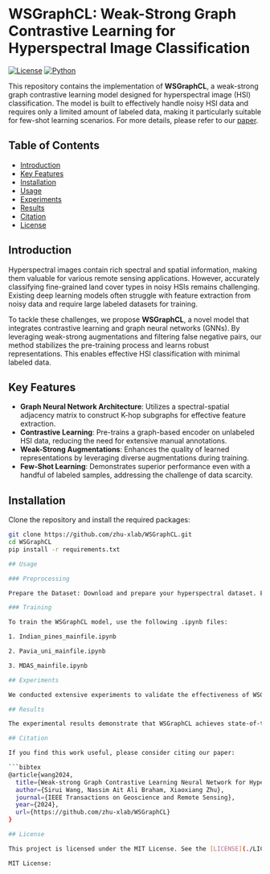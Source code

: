 # WSGraphCL: Weak-Strong Graph Contrastive Learning for Hyperspectral Image Classification

[![License](https://img.shields.io/badge/license-MIT-blue.svg)](LICENSE)
[![Python](https://img.shields.io/badge/python-3.8%2B-brightgreen.svg)](https://www.python.org/downloads/)

This repository contains the implementation of **WSGraphCL**, a weak-strong graph contrastive learning model designed for hyperspectral image (HSI) classification. The model is built to effectively handle noisy HSI data and requires only a limited amount of labeled data, making it particularly suitable for few-shot learning scenarios. For more details, please refer to our [paper](https://github.com/zhu-xlab/WSGraphCL).

## Table of Contents
- [Introduction](#introduction)
- [Key Features](#key-features)
- [Installation](#installation)
- [Usage](#usage)
- [Experiments](#experiments)
- [Results](#results)
- [Citation](#citation)
- [License](#license)

## Introduction

Hyperspectral images contain rich spectral and spatial information, making them valuable for various remote sensing applications. However, accurately classifying fine-grained land cover types in noisy HSIs remains challenging. Existing deep learning models often struggle with feature extraction from noisy data and require large labeled datasets for training.

To tackle these challenges, we propose **WSGraphCL**, a novel model that integrates contrastive learning and graph neural networks (GNNs). By leveraging weak-strong augmentations and filtering false negative pairs, our method stabilizes the pre-training process and learns robust representations. This enables effective HSI classification with minimal labeled data.

## Key Features

- **Graph Neural Network Architecture**: Utilizes a spectral-spatial adjacency matrix to construct K-hop subgraphs for effective feature extraction.
- **Contrastive Learning**: Pre-trains a graph-based encoder on unlabeled HSI data, reducing the need for extensive manual annotations.
- **Weak-Strong Augmentations**: Enhances the quality of learned representations by leveraging diverse augmentations during training.
- **Few-Shot Learning**: Demonstrates superior performance even with a handful of labeled samples, addressing the challenge of data scarcity.

## Installation

Clone the repository and install the required packages:

```bash
git clone https://github.com/zhu-xlab/WSGraphCL.git
cd WSGraphCL
pip install -r requirements.txt

## Usage

### Preprocessing

Prepare the Dataset: Download and prepare your hyperspectral dataset. Ensure it is in the correct format as expected by the data loader.

### Training

To train the WSGraphCL model, use the following .ipynb files:

1. Indian_pines_mainfile.ipynb

2. Pavia_uni_mainfile.ipynb

3. MDAS_mainfile.ipynb

## Experiments

We conducted extensive experiments to validate the effectiveness of WSGraphCL under various few-shot scenarios. Our model consistently outperformed several baseline methods on benchmark HSI datasets.

## Results

The experimental results demonstrate that WSGraphCL achieves state-of-the-art performance in HSI classification, particularly in scenarios with limited labeled data. Below are some key performance metrics:

## Citation

If you find this work useful, please consider citing our paper:

```bibtex
@article{wang2024,
  title={Weak-strong Graph Contrastive Learning Neural Network for Hyperspectral Image Classification},
  author={Sirui Wang, Nassim Ait Ali Braham, Xiaoxiang Zhu},
  journal={IEEE Transactions on Geoscience and Remote Sensing},
  year={2024},
  url={https://github.com/zhu-xlab/WSGraphCL}
}

## License

This project is licensed under the MIT License. See the [LICENSE](./LICENSE) file for more details.

MIT License:
